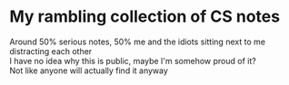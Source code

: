 # My rambling collection of CS notes
Around 50% serious notes, 50% me and the idiots sitting next to me distracting each other  
I have no idea why this is public, maybe I'm somehow proud of it?  
Not like anyone will actually find it anyway
